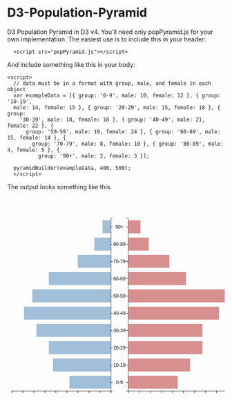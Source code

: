 # D3-Population-Pyramid
D3 Population Pyramid in D3 v4. You'll need only popPyramid.js for your own implementation. The easiest use is to include this in your header:

`  <script src="popPyramid.js"></script>`

And include something like this in your body:

```
<script>
  // data must be in a format with group, male, and female in each object
  var exampleData = [{ group: '0-9', male: 10, female: 12 }, { group: '10-19',
  male: 14, female: 15 }, { group: '20-29', male: 15, female: 18 }, { group:
    '30-39', male: 18, female: 18 }, { group: '40-49', male: 21, female: 22 }, {
      group: '50-59', male: 19, female: 24 }, { group: '60-69', male: 15, female: 14 }, {
        group: '70-79', male: 8, female: 10 }, { group: '80-89', male: 4, female: 5 }, {
          group: '90+', male: 2, female: 3 }];

  pyramidBuilder(exampleData, 400, 500);
  </script>
  ```

The output looks something like this.
<style>
axis line,
.axis path {
  shape-rendering: crispEdges;
  fill: transparent;
  stroke: #555;
}
.axis text {
  font-size: 11px;
}


.bar {
  fill-opacity: 0.5;
}
.bar.left {
  fill: steelblue;
}
.bar.right {
  fill: firebrick;
}
</style>
<div id="pyramid"><svg height="470" width="520"><g transform="translate(10,50)" class="inner-region"><g transform="translate(230,0)scale(-1,1)"><rect height="30" width="95.71369121930921" y="365" x="0" class="bar left"></rect><rect height="30" width="133.99916770703288" y="325" x="0" class="bar left"></rect><rect height="30" width="143.57053682896378" y="285" x="0" class="bar left"></rect><rect height="30" width="172.28464419475657" y="245" x="0" class="bar left"></rect><rect height="30" width="200.99875156054932" y="205" x="0" class="bar left"></rect><rect height="30" width="181.85601331668747" y="165" x="0" class="bar left"></rect><rect height="30" width="143.57053682896378" y="125" x="0" class="bar left"></rect><rect height="30" width="76.57095297544736" y="85" x="0" class="bar left"></rect><rect height="30" width="38.28547648772368" y="45" x="0" class="bar left"></rect><rect height="30" width="19.14273824386184" y="5" x="0" class="bar left"></rect></g><g transform="translate(270,0)"><rect height="30" width="114.85642946317104" y="365" x="0" class="bar right"></rect><rect height="30" width="143.57053682896378" y="325" x="0" class="bar right"></rect><rect height="30" width="172.28464419475657" y="285" x="0" class="bar right"></rect><rect height="30" width="172.28464419475657" y="245" x="0" class="bar right"></rect><rect height="30" width="210.57012068248022" y="205" x="0" class="bar right"></rect><rect height="30" width="229.71285892634208" y="165" x="0" class="bar right"></rect><rect height="30" width="133.99916770703288" y="125" x="0" class="bar right"></rect><rect height="30" width="95.71369121930921" y="85" x="0" class="bar right"></rect><rect height="30" width="47.856845609654606" y="45" x="0" class="bar right"></rect><rect height="30" width="28.71410736579276" y="5" x="0" class="bar right"></rect></g><g text-anchor="start" font-family="sans-serif" font-size="10" fill="none" transform="translate(230,0)" class="axis y left"><path d="M4,400.5H0.5V0.5H4" stroke="#000" class="domain"></path><g transform="translate(0,380)" opacity="1" class="tick"><line y2="0.5" y1="0.5" x2="4" stroke="#000"></line><text style="text-anchor: middle;" dy="0.32em" y="0.5" x="20" fill="#000">0-9</text></g><g transform="translate(0,340)" opacity="1" class="tick"><line y2="0.5" y1="0.5" x2="4" stroke="#000"></line><text style="text-anchor: middle;" dy="0.32em" y="0.5" x="20" fill="#000">10-19</text></g><g transform="translate(0,300)" opacity="1" class="tick"><line y2="0.5" y1="0.5" x2="4" stroke="#000"></line><text style="text-anchor: middle;" dy="0.32em" y="0.5" x="20" fill="#000">20-29</text></g><g transform="translate(0,260)" opacity="1" class="tick"><line y2="0.5" y1="0.5" x2="4" stroke="#000"></line><text style="text-anchor: middle;" dy="0.32em" y="0.5" x="20" fill="#000">30-39</text></g><g transform="translate(0,220)" opacity="1" class="tick"><line y2="0.5" y1="0.5" x2="4" stroke="#000"></line><text style="text-anchor: middle;" dy="0.32em" y="0.5" x="20" fill="#000">40-49</text></g><g transform="translate(0,180)" opacity="1" class="tick"><line y2="0.5" y1="0.5" x2="4" stroke="#000"></line><text style="text-anchor: middle;" dy="0.32em" y="0.5" x="20" fill="#000">50-59</text></g><g transform="translate(0,140)" opacity="1" class="tick"><line y2="0.5" y1="0.5" x2="4" stroke="#000"></line><text style="text-anchor: middle;" dy="0.32em" y="0.5" x="20" fill="#000">60-69</text></g><g transform="translate(0,100)" opacity="1" class="tick"><line y2="0.5" y1="0.5" x2="4" stroke="#000"></line><text style="text-anchor: middle;" dy="0.32em" y="0.5" x="20" fill="#000">70-79</text></g><g transform="translate(0,60)" opacity="1" class="tick"><line y2="0.5" y1="0.5" x2="4" stroke="#000"></line><text style="text-anchor: middle;" dy="0.32em" y="0.5" x="20" fill="#000">80-89</text></g><g transform="translate(0,20)" opacity="1" class="tick"><line y2="0.5" y1="0.5" x2="4" stroke="#000"></line><text style="text-anchor: middle;" dy="0.32em" y="0.5" x="20" fill="#000">90+</text></g></g><g text-anchor="end" font-family="sans-serif" font-size="10" fill="none" transform="translate(270,0)" class="axis y right"><path d="M-4,400.5H0.5V0.5H-4" stroke="#000" class="domain"></path><g transform="translate(0,380)" opacity="1" class="tick"><line y2="0.5" y1="0.5" x2="-4" stroke="#000"></line><text dy="0.32em" y="0.5" x="-7" fill="#000"></text></g><g transform="translate(0,340)" opacity="1" class="tick"><line y2="0.5" y1="0.5" x2="-4" stroke="#000"></line><text dy="0.32em" y="0.5" x="-7" fill="#000"></text></g><g transform="translate(0,300)" opacity="1" class="tick"><line y2="0.5" y1="0.5" x2="-4" stroke="#000"></line><text dy="0.32em" y="0.5" x="-7" fill="#000"></text></g><g transform="translate(0,260)" opacity="1" class="tick"><line y2="0.5" y1="0.5" x2="-4" stroke="#000"></line><text dy="0.32em" y="0.5" x="-7" fill="#000"></text></g><g transform="translate(0,220)" opacity="1" class="tick"><line y2="0.5" y1="0.5" x2="-4" stroke="#000"></line><text dy="0.32em" y="0.5" x="-7" fill="#000"></text></g><g transform="translate(0,180)" opacity="1" class="tick"><line y2="0.5" y1="0.5" x2="-4" stroke="#000"></line><text dy="0.32em" y="0.5" x="-7" fill="#000"></text></g><g transform="translate(0,140)" opacity="1" class="tick"><line y2="0.5" y1="0.5" x2="-4" stroke="#000"></line><text dy="0.32em" y="0.5" x="-7" fill="#000"></text></g><g transform="translate(0,100)" opacity="1" class="tick"><line y2="0.5" y1="0.5" x2="-4" stroke="#000"></line><text dy="0.32em" y="0.5" x="-7" fill="#000"></text></g><g transform="translate(0,60)" opacity="1" class="tick"><line y2="0.5" y1="0.5" x2="-4" stroke="#000"></line><text dy="0.32em" y="0.5" x="-7" fill="#000"></text></g><g transform="translate(0,20)" opacity="1" class="tick"><line y2="0.5" y1="0.5" x2="-4" stroke="#000"></line><text dy="0.32em" y="0.5" x="-7" fill="#000"></text></g></g><g text-anchor="middle" font-family="sans-serif" font-size="10" fill="none" transform="translate(0,400)" class="axis x left"><path d="M230.5,6V0.5H0.5V6" stroke="#000" class="domain"></path><g transform="translate(230,0)" opacity="1" class="tick"><line x2="0.5" x1="0.5" y2="6" stroke="#000"></line><text dy="0.71em" x="0.5" y="9" fill="#000">0%</text></g><g transform="translate(204.44444444444446,0)" opacity="1" class="tick"><line x2="0.5" x1="0.5" y2="6" stroke="#000"></line><text dy="0.71em" x="0.5" y="9" fill="#000">1%</text></g><g transform="translate(178.88888888888889,0)" opacity="1" class="tick"><line x2="0.5" x1="0.5" y2="6" stroke="#000"></line><text dy="0.71em" x="0.5" y="9" fill="#000">2%</text></g><g transform="translate(153.33333333333334,0)" opacity="1" class="tick"><line x2="0.5" x1="0.5" y2="6" stroke="#000"></line><text dy="0.71em" x="0.5" y="9" fill="#000">3%</text></g><g transform="translate(127.77777777777777,0)" opacity="1" class="tick"><line x2="0.5" x1="0.5" y2="6" stroke="#000"></line><text dy="0.71em" x="0.5" y="9" fill="#000">4%</text></g><g transform="translate(102.22222222222221,0)" opacity="1" class="tick"><line x2="0.5" x1="0.5" y2="6" stroke="#000"></line><text dy="0.71em" x="0.5" y="9" fill="#000">5%</text></g><g transform="translate(76.66666666666669,0)" opacity="1" class="tick"><line x2="0.5" x1="0.5" y2="6" stroke="#000"></line><text dy="0.71em" x="0.5" y="9" fill="#000">6%</text></g><g transform="translate(51.111111111111086,0)" opacity="1" class="tick"><line x2="0.5" x1="0.5" y2="6" stroke="#000"></line><text dy="0.71em" x="0.5" y="9" fill="#000">7%</text></g><g transform="translate(25.555555555555543,0)" opacity="1" class="tick"><line x2="0.5" x1="0.5" y2="6" stroke="#000"></line><text dy="0.71em" x="0.5" y="9" fill="#000">8%</text></g><g transform="translate(0,0)" opacity="1" class="tick"><line x2="0.5" x1="0.5" y2="6" stroke="#000"></line><text dy="0.71em" x="0.5" y="9" fill="#000">9%</text></g></g><g text-anchor="middle" font-family="sans-serif" font-size="10" fill="none" transform="translate(270,400)" class="axis x right"><path d="M0.5,6V0.5H230.5V6" stroke="#000" class="domain"></path><g transform="translate(0,0)" opacity="1" class="tick"><line x2="0.5" x1="0.5" y2="6" stroke="#000"></line><text dy="0.71em" x="0.5" y="9" fill="#000">0%</text></g><g transform="translate(25.555555555555557,0)" opacity="1" class="tick"><line x2="0.5" x1="0.5" y2="6" stroke="#000"></line><text dy="0.71em" x="0.5" y="9" fill="#000">1%</text></g><g transform="translate(51.111111111111114,0)" opacity="1" class="tick"><line x2="0.5" x1="0.5" y2="6" stroke="#000"></line><text dy="0.71em" x="0.5" y="9" fill="#000">2%</text></g><g transform="translate(76.66666666666666,0)" opacity="1" class="tick"><line x2="0.5" x1="0.5" y2="6" stroke="#000"></line><text dy="0.71em" x="0.5" y="9" fill="#000">3%</text></g><g transform="translate(102.22222222222223,0)" opacity="1" class="tick"><line x2="0.5" x1="0.5" y2="6" stroke="#000"></line><text dy="0.71em" x="0.5" y="9" fill="#000">4%</text></g><g transform="translate(127.77777777777779,0)" opacity="1" class="tick"><line x2="0.5" x1="0.5" y2="6" stroke="#000"></line><text dy="0.71em" x="0.5" y="9" fill="#000">5%</text></g><g transform="translate(153.33333333333331,0)" opacity="1" class="tick"><line x2="0.5" x1="0.5" y2="6" stroke="#000"></line><text dy="0.71em" x="0.5" y="9" fill="#000">6%</text></g><g transform="translate(178.8888888888889,0)" opacity="1" class="tick"><line x2="0.5" x1="0.5" y2="6" stroke="#000"></line><text dy="0.71em" x="0.5" y="9" fill="#000">7%</text></g><g transform="translate(204.44444444444446,0)" opacity="1" class="tick"><line x2="0.5" x1="0.5" y2="6" stroke="#000"></line><text dy="0.71em" x="0.5" y="9" fill="#000">8%</text></g><g transform="translate(230,0)" opacity="1" class="tick"><line x2="0.5" x1="0.5" y2="6" stroke="#000"></line><text dy="0.71em" x="0.5" y="9" fill="#000">9%</text></g></g></g></svg></div>

